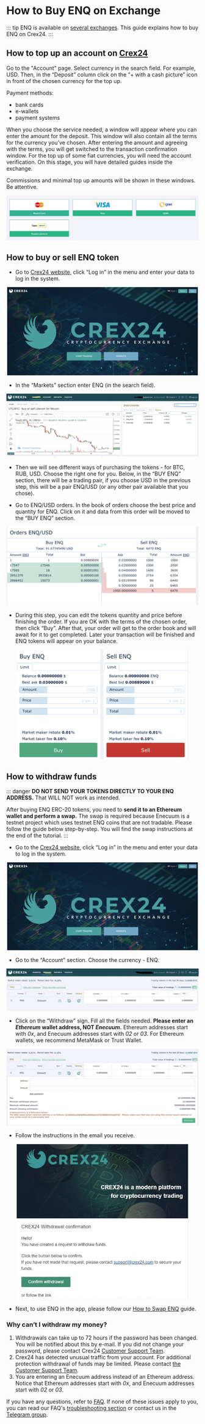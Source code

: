 # How to Buy ENQ on Exchange

::: tip
ENQ is available on [several exchanges](https://enecuum.com/buy). This guide explains how to buy ENQ on Crex24.
:::

## How to top up an account on [Crex24](https://crex24.com/)

Go to the "Account" page. Select currency in the search field. For example, USD. Then, in the  “Deposit” column click on the “+ with a cash picture” icon in front of the chosen currency for the top up. 

Payment methods:

- bank cards
- e-wallets
- payment systems

When you choose the service needed, a window will appear where you can enter the amount for the deposit. This window will also contain all the terms for the currency you’ve chosen. After entering the amount and agreeing with the terms, you will get switched to the transaction confirmation window. For the top up of some fiat currencies, you will need the account verification. On this stage, you will have detailed guides inside the exchange.

Commissions and minimal top up amounts will be shown in these windows. Be attentive. 

<p align = "center"> <img src="./img/how-to-buy/buying_options.jpg" > </p>

## How to buy or sell ENQ token

- Go to [Crex24 website](https://crex24.com/), click “Log in” in the menu and enter your data to log in the system. 

<p align = "center"> <img src="./img/how-to-buy/crex24_website.png" width="500"> </p>

- In the “Markets” section enter ENQ (in the search field).

<p align = "center"> <img src="./img/how-to-buy/market.jpg" > </p>

- Then we will see different ways of purchasing the tokens - for BTC, RUB, USD. Choose the right one for you. Below, in the “BUY ENQ” section, there will be a trading pair, if you choose USD in the previous step, this will be a pair ENQ/USD (or any other pair available that you chose).

- Go to ENQ/USD orders. In the book of orders choose the best price and quantity for ENQ. Click on it and data from this order will be moved to the “BUY ENQ” section.  

<p align = "center"> <img src="./img/how-to-buy/orders.png" > </p>

- During this step, you can edit the tokens quantity and price before finishing the order. If you are OK with the terms of the chosen order, then click “Buy”. After that, your order will get to the order book and will await for it to get completed. Later your transaction will be finished and ENQ tokens will appear on your balance. 

<p align = "center"> <img src="./img/how-to-buy/chosen_order.png" width="450" > </p>

## How to withdraw funds

::: danger
**DO NOT SEND YOUR TOKENS DIRECTLY TO YOUR ENQ ADDRESS.** That WILL NOT work as intended.

After buying ENQ ERC-20 tokens, you need to **send it to an Ethereum wallet and perform a swap.** The swap is required because Enecuum is a testnet project which uses testnet ENQ coins that are not tradable. Please follow the guide below step-by-step. You will find the swap instructions at the end of the tutorial.
:::

- Go to the [Crex24 website](https://crex24.com/), click “Log in” in the menu and enter your data to log in the system. 

<p align = "center"> <img src="./img/how-to-buy/crex24_website.png" width="500"/> </p>

- Go to the “Account” section. Choose the currency - ENQ.

<p align = "center"> <img src="./img/how-to-buy/account.jpg" </p>

- Click on the “Withdraw” sign. Fill all the fields needed. **Please enter an *Ethereum* wallet address, NOT *Enecuum*.** Ethereum addresses start with *0x*, and Enecuum addresses start with *02* or *03*. For Ethereum wallets, we recommend MetaMask or Trust Wallet. 

<p align = "center"> <img src="./img/how-to-buy/withdraw.jpg" </p>

- Follow the instructions in the email you receive.

<p align = "center"> <img src="./img/how-to-buy/email.jpg" width="450"/> </p>

- Next, to use ENQ in the app, please follow our [How to Swap ENQ](how-to-swap.md) guide. 

### Why can’t I withdraw my money?

1. Withdrawals can take up to 72 hours if the password has been changed. You will be notified about this by e-mail. If you did not change your password, please contact Crex24 [Customer Support Team](https://crex24.com/contact).
2. Crex24 has detected unusual traffic from your account. For additional protection withdrawal of funds may be limited. Please contact [the Customer Support Team](https://crex24.com/contact).
3. You are entering an Enecuum address instead of an Ethereum address. Notice that Ethereum addresses start with *0x*, and Enecuum addresses start with *02* or *03*.

If you have any questions, refer to [FAQ](/faq.html#buying-swapping). If none of these issues apply to you, you can read our FAQ's [troubleshooting section](/faq.html#buying-swapping-2) or contact us in the [Telegram group](https://t.me/Enecuum_EN).
